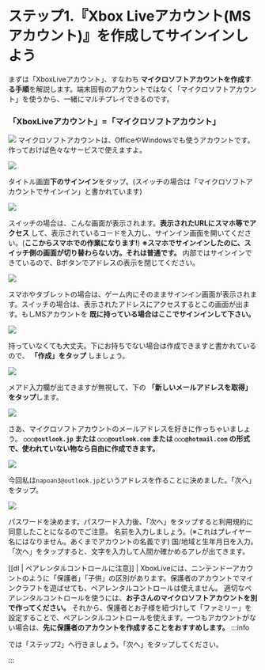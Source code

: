 # ステップ1.『Xbox Liveアカウント(MSアカウント)』を作成してサインインしよう

まずは「XboxLiveアカウント」、すなわち **マイクロソフトアカウントを作成する手順**を解説します。端末固有のアカウントではなく「マイクロソフトアカウント」を使うから、一緒にマルチプレイできるのです。
### 「XboxLiveアカウント」=「マイクロソフトアカウント」

![](https://cdn-ak.f.st-hatena.com/images/fotolife/s/sasigume/20210208/20210208095133.png)
マイクロソフトアカウントは、OfficeやWindowsでも使うアカウントです。作っておけば色々なサービスで使えますよ。

![](https://images.ctfassets.net/44sq8tmkumx2/1EEgecGI5RlWjShFu1XOV9/06c5200d721d0084d6be1a0faa1a04c1/IMG_B8F6FB07B5B5-1.jpeg)

タイトル画面**下のサインイン**をタップ。(スイッチの場合は「マイクロソフトアカウントでサインイン」と書かれています)

![](https://cdn-ak.f.st-hatena.com/images/fotolife/s/sasigume/20210208/20210208095037.jpg)

スイッチの場合は、こんな画面が表示されます。**表示されたURLにスマホ等でアクセス** して、表示されているコードを入力し、サインイン画面を開いてください。(**ここからスマホでの作業になります!**) **※スマホでサインインしたのに、スイッチ側の画面が切り替わらない方。それは普通です。** 内部ではサインインできているので、Bボタンでアドレスの表示を閉じてください。

![](https://images.ctfassets.net/44sq8tmkumx2/23wr8nPO97Lb5M8qvHHWn2/1af7585c76986fbeb0996fa8408c27a7/IMG_FD169428E77F-1.jpeg)

スマホやタブレットの場合は、ゲーム内にそのままサインイン画面が表示されます。スイッチの場合は、表示されたアドレスにアクセスするとこの画面が出ます。もしMSアカウントを **既に持っている場合はここでサインインして下さい。**

![](https://cdn-ak.f.st-hatena.com/images/fotolife/s/sasigume/20210208/20210208095057.png)

持っていなくても大丈夫。下にお持ちでない場合は作成できますと書かれているので、 **「作成」をタップ** しましょう。

![](https://cdn-ak.f.st-hatena.com/images/fotolife/s/sasigume/20210208/20210208095101.png)

メアド入力欄が出てきますが無視して、下の **「新しいメールアドレスを取得」をタップ**します。

![](https://cdn-ak.f.st-hatena.com/images/fotolife/s/sasigume/20210208/20210208095124.png)

さあ、マイクロソフトアカウントのメールアドレスを好きに作っちゃいましょう。 **`○○○@outlook.jp` または `○○○@outlook.com` または `○○○@hotmail.com` の形式で、使われていない物なら自由に作成できます。**

![](https://cdn-ak.f.st-hatena.com/images/fotolife/s/sasigume/20210208/20210208095003.png)

今回私は`napoan3@outlook.jp`というアドレスを作ることに決めました。「次へ」をタップ。

![](https://cdn-ak.f.st-hatena.com/images/fotolife/s/sasigume/20210208/20210208095142.png)

パスワードを決めます。パスワード入力後、「次へ」をタップすると利用規約に同意したことになるのでご注意。 名前を入力しましょう。(※これはプレイヤー名にはなりません。あくまでアカウントの名義です) 国/地域と生年月日を入力。「次へ」をタップすると、文字を入力して人間か確かめるアレが出てきます。

[[dl | ペアレンタルコントロールに注意]]
| XboxLiveには、ニンテンドーアカウントのように「保護者」「子供」の区別があります。保護者のアカウントでマインクラフトを遊ばせても、ペアレンタルコントロールは使えません。 適切なペアレンタルコントロールを使うには、**お子さんのマイクロソフトアカウントを別で作ってください。** それから、保護者とお子様を紐づけして「ファミリー」を設定することで、ペアレンタルコントロールを使えます。一つもアカウントがない場合は、**先に保護者のアカウントを作成することをおすすめします。**
:::info

では「ステップ2」へ行きましょう。「次へ」をタップしてください。

:::
